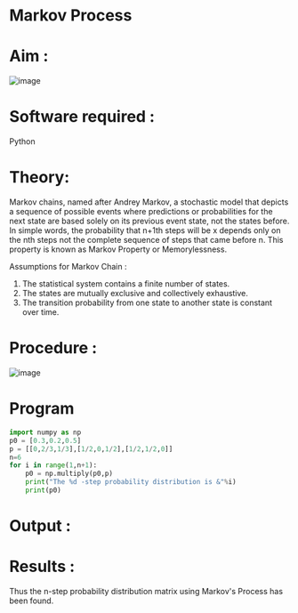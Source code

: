 # Markov Process
# Aim : 

![image](https://user-images.githubusercontent.com/104613195/170176804-7a25305b-c5e3-4b93-8201-8ebbe99765cc.png)

# Software required :  

Python

# Theory:

Markov chains, named after Andrey Markov, a stochastic model that depicts a sequence of possible events where predictions or probabilities for the next state are based solely on its previous event state, not the states before. In simple words, the probability that n+1th steps will be x depends only on the nth steps not the complete sequence of steps that came before n. This property is known as Markov Property or Memorylessness. 

Assumptions for Markov Chain :
1. The statistical system contains a finite number of states.
2. The states are mutually exclusive and collectively exhaustive.
3. The transition probability from one state to another state is constant over time.
# Procedure :

![image](https://user-images.githubusercontent.com/104613195/170175685-c6187523-f268-4a3b-b03d-8bbe62647a57.png)

# Program

```python
import numpy as np
p0 = [0.3,0.2,0.5]
p = [[0,2/3,1/3],[1/2,0,1/2],[1/2,1/2,0]]
n=6
for i in range(1,n+1):
    p0 = np.multiply(p0,p)
    print("The %d -step probability distribution is &"%i)
    print(p0)
```
# Output : 

# Results :
Thus the n-step probability distribution matrix using Markov's Process has been found.



